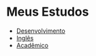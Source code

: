 # Meus Estudos

- [Desenvolvimento](https://github.com/aldiney-moreira/my-studies/tree/main/dev)
- [Inglês](https://github.com/aldiney-moreira/my-studies/tree/main/eng)
- [Acadêmico](https://github.com/aldiney-moreira/my-studies/tree/main/aca)
